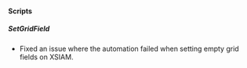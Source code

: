 
#### Scripts

##### SetGridField

- Fixed an issue where the automation failed when setting empty grid fields on XSIAM.
